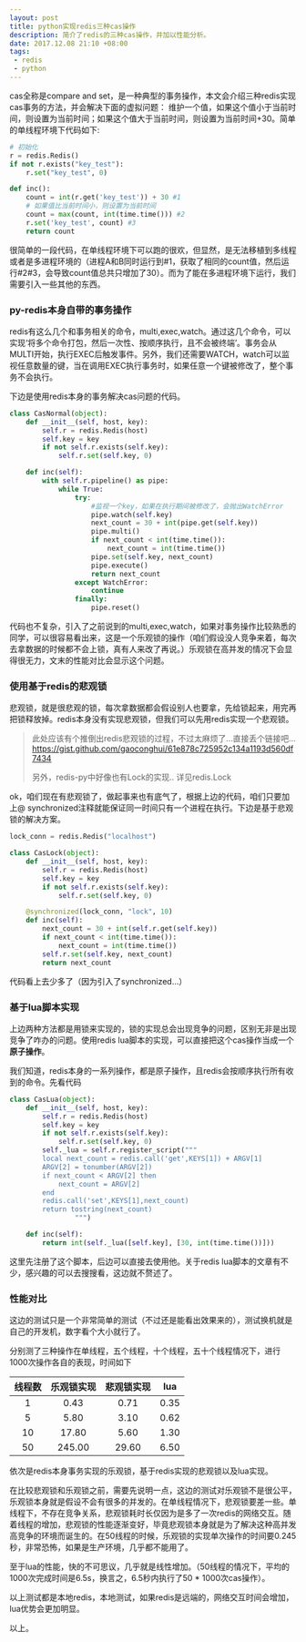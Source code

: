 ```yaml
---
layout: post
title: python实现redis三种cas操作
description: 简介了redis的三种cas操作，并加以性能分析。
date: 2017.12.08 21:10 +08:00
tags: 
 - redis 
 - python
---
```


cas全称是compare and set，是一种典型的事务操作，本文会介绍三种redis实现cas事务的方法，并会解决下面的虚拟问题：
维护一个值，如果这个值小于当前时间，则设置为当前时间；如果这个值大于当前时间，则设置为当前时间+30。简单的单线程环境下代码如下:

```python
# 初始化
r = redis.Redis()
if not r.exists("key_test"):
    r.set("key_test", 0)

def inc():
    count = int(r.get('key_test')) + 30 #1
    # 如果值比当前时间小，则设置为当前时间
    count = max(count, int(time.time())) #2
    r.set('key_test', count) #3
    return count
```

很简单的一段代码，在单线程环境下可以跑的很欢，但显然，是无法移植到多线程或者是多进程环境的（进程A和B同时运行到#1，获取了相同的count值，然后运行#2#3，会导致count值总共只增加了30）。而为了能在多进程环境下运行，我们需要引入一些其他的东西。
### py-redis本身自带的事务操作
redis有这么几个和事务相关的命令，multi,exec,watch。通过这几个命令，可以实现‘将多个命令打包，然后一次性、按顺序执行，且不会被终端’。事务会从MULTI开始，执行EXEC后触发事件。另外，我们还需要WATCH，watch可以监视任意数量的键，当在调用EXEC执行事务时，如果任意一个键被修改了，整个事务不会执行。

下边是使用redis本身的事务解决cas问题的代码。

```python
class CasNormal(object):
    def __init__(self, host, key):
        self.r = redis.Redis(host)
        self.key = key
        if not self.r.exists(self.key):
            self.r.set(self.key, 0)

    def inc(self):
        with self.r.pipeline() as pipe:
            while True:
                try:
            		#监视一个key，如果在执行期间被修改了，会抛出WatchError
                    pipe.watch(self.key)
                    next_count = 30 + int(pipe.get(self.key))
                    pipe.multi()
                    if next_count < int(time.time()):
                        next_count = int(time.time())
                    pipe.set(self.key, next_count)
                    pipe.execute()
                    return next_count
                except WatchError:
                    continue
                finally:
                    pipe.reset()
```

代码也不复杂，引入了之前说到的multi,exec,watch，如果对事务操作比较熟悉的同学，可以很容易看出来，这是一个乐观锁的操作（咱们假设没人竞争来着，每次去拿数据的时候都不会上锁，真有人来改了再说。）乐观锁在高并发的情况下会显得很无力，文末的性能对比会显示这个问题。

### 使用基于redis的悲观锁
悲观锁，就是很悲观的锁，每次拿数据都会假设别人也要拿，先给锁起来，用完再把锁释放掉。redis本身没有实现悲观锁，但我们可以先用redis实现一个悲观锁。

>此处应该有个推倒出redis悲观锁的过程，不过太麻烦了...直接丢个链接吧...
>https://gist.github.com/gaoconghui/61e878c725952c134a1193d560df7434
>
>另外，redis-py中好像也有Lock的实现.. 详见redis.Lock

ok，咱们现在有悲观锁了，做起事来也有底气了，根据上边的代码，咱们只要加上@ synchronized注释就能保证同一时间只有一个进程在执行。下边是基于悲观锁的解决方案。

```python
lock_conn = redis.Redis("localhost")

class CasLock(object):
    def __init__(self, host, key):
        self.r = redis.Redis(host)
        self.key = key
        if not self.r.exists(self.key):
            self.r.set(self.key, 0)

    @synchronized(lock_conn, "lock", 10)
    def inc(self):
        next_count = 30 + int(self.r.get(self.key))
        if next_count < int(time.time()):
            next_count = int(time.time())
        self.r.set(self.key, next_count)
        return next_count
```
代码看上去少多了（因为引入了synchronized...）

### 基于lua脚本实现
上边两种方法都是用锁来实现的，锁的实现总会出现竞争的问题，区别无非是出现竞争了咋办的问题。使用redis lua脚本的实现，可以直接把这个cas操作当成一个<b>原子操作</b>。

我们知道，redis本身的一系列操作，都是原子操作，且redis会按顺序执行所有收到的命令。先看代码

```python
class CasLua(object):
    def __init__(self, host, key):
        self.r = redis.Redis(host)
        self.key = key
        if not self.r.exists(self.key):
            self.r.set(self.key, 0)
        self._lua = self.r.register_script("""
        local next_count = redis.call('get',KEYS[1]) + ARGV[1]
        ARGV[2] = tonumber(ARGV[2])
        if next_count < ARGV[2] then
        	next_count = ARGV[2]
        end
        redis.call('set',KEYS[1],next_count)
        return tostring(next_count)
                """)

    def inc(self):
        return int(self._lua([self.key], [30, int(time.time())]))
```

这里先注册了这个脚本，后边可以直接去使用他。关于redis lua脚本的文章有不少，感兴趣的可以去搜搜看，这边就不赘述了。

### 性能对比
这边的测试只是一个非常简单的测试（不过还是能看出效果来的），测试换机就是自己的开发机，数字看个大小就行了。

分别测了三种操作在单线程，五个线程，十个线程，五十个线程情况下，进行1000次操作各自的表现，时间如下


| 线程数  | 乐观锁实现  | 悲观锁实现 | lua  |
| :--: | :----: | :---: | :--: |
|  1   |  0.43  | 0.71  | 0.35 |
|  5   |  5.80  | 3.10  | 0.62 |
|  10  | 17.80  | 5.60  | 1.30 |
|  50  | 245.00 | 29.60 | 6.50 |

依次是redis本身事务实现的乐观锁，基于redis实现的悲观锁以及lua实现。

在比较悲观锁和乐观锁之前，需要先说明一点，这边的测试对乐观锁不是很公平，乐观锁本身就是假设不会有很多的并发的。在单线程情况下，悲观锁要差一些。单线程下，不存在竞争关系，悲观锁耗时长仅因为是多了一次redis的网络交互。随着线程的增加，悲观锁的性能逐渐变好，毕竟悲观锁本身就是为了解决这种高并发高竞争的环境而诞生的。在50线程的时候，乐观锁的实现单次操作的时间要0.245秒，非常恐怖，如果是生产环境，几乎都不能用了。

至于lua的性能，快的不可思议，几乎就是线性增加。（50线程的情况下，平均的1000次完成时间是6.5s，换言之，6.5秒内执行了50 * 1000次cas操作）。

以上测试都是本地redis，本地测试，如果redis是远端的，网络交互时间会增加，lua优势会更加明显。

以上。